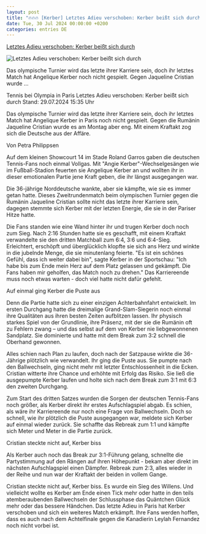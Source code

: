 ```yaml
---
layout: post
title: "🔥🔥🔥 [Kerber] Letztes Adieu verschoben: Kerber beißt sich durch"
date: Tue, 30 Jul 2024 00:00:00 +0200
categories: entries DE
---
```

[Letztes Adieu verschoben: Kerber beißt sich durch](https://www.sportschau.de/olympia/letztes-adieu-verschoben-kerber-beisst-sich-durch,olympia-paris-tennis-kerber-100.html)

![Letztes Adieu verschoben: Kerber beißt sich durch](https://images.sportschau.de/image/fd8caaa1-090a-4e5f-8698-d57c89a50aca/AAABkP5-LdI/AAABjwnlFvA/16x9-1280/angie-kerber-110.jpg)

Das olympische Turnier wird das letzte ihrer Karriere sein, doch ihr letztes Match hat Angelique Kerber noch nicht gespielt. Gegen Jaqueline Cristian wurde ...

Tennis bei Olympia in Paris Letztes Adieu verschoben: Kerber beißt sich durch Stand: 29.07.2024 15:35 Uhr

Das olympische Turnier wird das letzte ihrer Karriere sein, doch ihr letztes Match hat Angelique Kerber in Paris noch nicht gespielt. Gegen die Rumänin Jaqueline Cristian wurde es am Montag aber eng. Mit einem Kraftakt zog sich die Deutsche aus der Affäre.

Von Petra Philippsen

Auf dem kleinen Showcourt 14 im Stade Roland Garros gaben die deutschen Tennis-Fans noch einmal Vollgas. Mit "Angie Kerber"-Wechselgesängen wie im Fußball-Stadion feuerten sie Angelique Kerber an und wollten ihr in dieser emotionalen Partie jene Kraft geben, die ihr längst ausgegangen war.

Die 36-jährige Norddeutsche wankte, aber sie kämpfte, wie sie es immer getan hatte. Dieses Zweitrundenmatch beim olympischen Turnier gegen die Rumänin Jaqueline Cristian sollte nicht das letzte ihrer Karriere sein, dagegen stemmte sich Kerber mit der letzten Energie, die sie in der Pariser Hitze hatte.

Die Fans standen wie eine Wand hinter ihr und trugen Kerber doch noch zum Sieg. Nach 2:16 Stunden hatte sie es geschafft, mit einem Kraftakt verwandelte sie den dritten Matchball zum 6:4, 3:6 und 6:4-Sieg. Erleichtert, erschöpft und überglücklich klopfte sie sich ans Herz und winkte in die jubelnde Menge, die sie minutenlang feierte. "Es ist ein schönes Gefühl, dass ich weiter dabei bin", sagte Kerber in der Sportschau: "Ich habe bis zum Ende mein Herz auf dem Platz gelassen und gekämpft. Die Fans haben mir geholfen, das Match noch zu drehen." Das Karriereende muss noch etwas warten - doch viel hatte nicht dafür gefehlt.

Auf einmal ging Kerber die Puste aus

Denn die Partie hatte sich zu einer einzigen Achterbahnfahrt entwickelt. Im ersten Durchgang hatte die dreimalige Grand-Slam-Siegerin noch einmal ihre Qualitäten aus ihren besten Zeiten aufblitzen lassen. Ihr physisch starkes Spiel von der Grundlinie, ihre Präsenz, mit der sie die Rumänin oft zu Fehlern zwang – und das selbst auf dem von Kerber nie liebgewonnenen Sandplatz. Sie dominierte und hatte mit dem Break zum 3:2 schnell die Oberhand gewonnen.

Alles schien nach Plan zu laufen, doch nach der Satzpause wirkte die 36-Jährige plötzlich wie verwandelt. Ihr ging die Puste aus. Sie pumpte nach den Ballwechseln, ging nicht mehr mit letzter Entschlossenheit in die Ecken. Cristian witterte ihre Chance und erhöhte mit Erfolg das Risiko. Sie ließ die ausgepumpte Kerber laufen und holte sich nach dem Break zum 3:1 mit 6:3 den zweiten Durchgang.

Zum Start des dritten Satzes wurden die Sorgen der deutschen Tennis-Fans noch größer, als Kerber direkt ihr erstes Aufschlagspiel abgab. Es schien, als wäre ihr Karriereende nur noch eine Frage von Ballwechseln. Doch so schnell, wie ihr plötzlich die Puste ausgegangen war, meldete sich Kerber auf einmal wieder zurück. Sie schaffte das Rebreak zum 1:1 und kämpfte sich Meter und Meter in die Partie zurück.

Cristian steckte nicht auf, Kerber biss

Als Kerber auch noch das Break zur 3:1-Führung gelang, schnellte die Partystimmung auf den Rängen auf ihren Höhepunkt - bekam aber direkt im nächsten Aufschlagspiel einen Dämpfer. Rebreak zum 2:3, alles wieder in der Reihe und nun war der Kraftakt der beiden in vollem Gange.

Cristian steckte nicht auf, Kerber biss. Es wurde ein Sieg des Willens. Und vielleicht wollte es Kerber am Ende einen Tick mehr oder hatte in den teils atemberaubenden Ballwechseln der Schlussphase das Quäntchen Glück mehr oder das bessere Händchen. Das letzte Adieu in Paris hat Kerber verschoben und sich ein weiteres Match erkämpft. Ihre Fans werden hoffen, dass es auch nach dem Achtelfinale gegen die Kanadierin Leylah Fernandez noch nicht vorbei ist.

